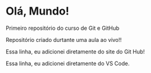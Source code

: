 # Olá, Mundo!
 Primeiro repositório do curso de Git e GitHub

 Repositório criado durtante uma aula ao vivo!!

Essa linha, eu adicionei diretamente do site do Git Hub!

Essa linha, eu adicionei diretamente do VS Code.